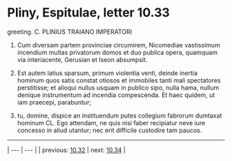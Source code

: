 # Pliny, Espitulae, letter 10.33

greeting. C. PLINIUS TRAIANO IMPERATORI



1. Cum diversam partem provinciae circumirem, Nicomediae vastissimum incendium multas privatorum domos et duo publica opera, quamquam via interiacente, Gerusian et Iseon absumpsit.



2. Est autem latius sparsum, primum violentia venti, deinde inertia hominum quos satis constat otiosos et immobiles tanti mali spectatores perstitisse; et alioqui nullus usquam in publico sipo, nulla hama, nullum denique instrumentum ad incendia compescenda. Et haec quidem, ut iam praecepi, parabuntur;



3. tu, domine, dispice an instituendum putes collegium fabrorum dumtaxat hominum CL. Ego attendam, ne quis nisi faber recipiatur neve iure concesso in aliud utantur; nec erit difficile custodire tam paucos.



---

| --- | --- |
| previous: [10.32](../10.32/) | next: [10.34](../10.34/) |